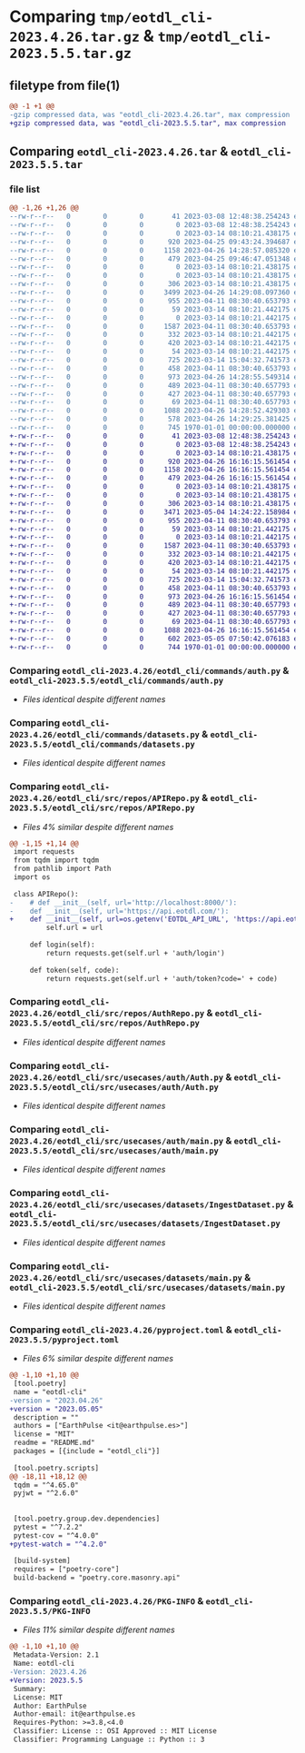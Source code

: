 # Comparing `tmp/eotdl_cli-2023.4.26.tar.gz` & `tmp/eotdl_cli-2023.5.5.tar.gz`

## filetype from file(1)

```diff
@@ -1 +1 @@
-gzip compressed data, was "eotdl_cli-2023.4.26.tar", max compression
+gzip compressed data, was "eotdl_cli-2023.5.5.tar", max compression
```

## Comparing `eotdl_cli-2023.4.26.tar` & `eotdl_cli-2023.5.5.tar`

### file list

```diff
@@ -1,26 +1,26 @@
--rw-r--r--   0        0        0       41 2023-03-08 12:48:38.254243 eotdl_cli-2023.4.26/README.md
--rw-r--r--   0        0        0        0 2023-03-08 12:48:38.254243 eotdl_cli-2023.4.26/eotdl_cli/__init__.py
--rw-r--r--   0        0        0        0 2023-03-14 08:10:21.438175 eotdl_cli-2023.4.26/eotdl_cli/commands/__init__.py
--rw-r--r--   0        0        0      920 2023-04-25 09:43:24.394687 eotdl_cli-2023.4.26/eotdl_cli/commands/auth.py
--rw-r--r--   0        0        0     1158 2023-04-26 14:28:57.085320 eotdl_cli-2023.4.26/eotdl_cli/commands/datasets.py
--rw-r--r--   0        0        0      479 2023-04-25 09:46:47.051348 eotdl_cli-2023.4.26/eotdl_cli/main.py
--rw-r--r--   0        0        0        0 2023-03-14 08:10:21.438175 eotdl_cli-2023.4.26/eotdl_cli/src/__init__.py
--rw-r--r--   0        0        0        0 2023-03-14 08:10:21.438175 eotdl_cli-2023.4.26/eotdl_cli/src/errors/__init__.py
--rw-r--r--   0        0        0      306 2023-03-14 08:10:21.438175 eotdl_cli-2023.4.26/eotdl_cli/src/errors/auth.py
--rw-r--r--   0        0        0     3499 2023-04-26 14:29:08.097360 eotdl_cli-2023.4.26/eotdl_cli/src/repos/APIRepo.py
--rw-r--r--   0        0        0      955 2023-04-11 08:30:40.653793 eotdl_cli-2023.4.26/eotdl_cli/src/repos/AuthRepo.py
--rw-r--r--   0        0        0       59 2023-03-14 08:10:21.442175 eotdl_cli-2023.4.26/eotdl_cli/src/repos/__init__.py
--rw-r--r--   0        0        0        0 2023-03-14 08:10:21.442175 eotdl_cli-2023.4.26/eotdl_cli/src/usecases/__init__.py
--rw-r--r--   0        0        0     1587 2023-04-11 08:30:40.653793 eotdl_cli-2023.4.26/eotdl_cli/src/usecases/auth/Auth.py
--rw-r--r--   0        0        0      332 2023-03-14 08:10:21.442175 eotdl_cli-2023.4.26/eotdl_cli/src/usecases/auth/IsLogged.py
--rw-r--r--   0        0        0      420 2023-03-14 08:10:21.442175 eotdl_cli-2023.4.26/eotdl_cli/src/usecases/auth/Logout.py
--rw-r--r--   0        0        0       54 2023-03-14 08:10:21.442175 eotdl_cli-2023.4.26/eotdl_cli/src/usecases/auth/__init__.py
--rw-r--r--   0        0        0      725 2023-03-14 15:04:32.741573 eotdl_cli-2023.4.26/eotdl_cli/src/usecases/auth/main.py
--rw-r--r--   0        0        0      458 2023-04-11 08:30:40.653793 eotdl_cli-2023.4.26/eotdl_cli/src/usecases/datasets/DownloadDataset.py
--rw-r--r--   0        0        0      973 2023-04-26 14:28:55.549314 eotdl_cli-2023.4.26/eotdl_cli/src/usecases/datasets/IngestDataset.py
--rw-r--r--   0        0        0      489 2023-04-11 08:30:40.657793 eotdl_cli-2023.4.26/eotdl_cli/src/usecases/datasets/RetrieveDataset.py
--rw-r--r--   0        0        0      427 2023-04-11 08:30:40.657793 eotdl_cli-2023.4.26/eotdl_cli/src/usecases/datasets/RetrieveDatasets.py
--rw-r--r--   0        0        0       69 2023-04-11 08:30:40.657793 eotdl_cli-2023.4.26/eotdl_cli/src/usecases/datasets/__init__.py
--rw-r--r--   0        0        0     1088 2023-04-26 14:28:52.429303 eotdl_cli-2023.4.26/eotdl_cli/src/usecases/datasets/main.py
--rw-r--r--   0        0        0      578 2023-04-26 14:29:25.381425 eotdl_cli-2023.4.26/pyproject.toml
--rw-r--r--   0        0        0      745 1970-01-01 00:00:00.000000 eotdl_cli-2023.4.26/PKG-INFO
+-rw-r--r--   0        0        0       41 2023-03-08 12:48:38.254243 eotdl_cli-2023.5.5/README.md
+-rw-r--r--   0        0        0        0 2023-03-08 12:48:38.254243 eotdl_cli-2023.5.5/eotdl_cli/__init__.py
+-rw-r--r--   0        0        0        0 2023-03-14 08:10:21.438175 eotdl_cli-2023.5.5/eotdl_cli/commands/__init__.py
+-rw-r--r--   0        0        0      920 2023-04-26 16:16:15.561454 eotdl_cli-2023.5.5/eotdl_cli/commands/auth.py
+-rw-r--r--   0        0        0     1158 2023-04-26 16:16:15.561454 eotdl_cli-2023.5.5/eotdl_cli/commands/datasets.py
+-rw-r--r--   0        0        0      479 2023-04-26 16:16:15.561454 eotdl_cli-2023.5.5/eotdl_cli/main.py
+-rw-r--r--   0        0        0        0 2023-03-14 08:10:21.438175 eotdl_cli-2023.5.5/eotdl_cli/src/__init__.py
+-rw-r--r--   0        0        0        0 2023-03-14 08:10:21.438175 eotdl_cli-2023.5.5/eotdl_cli/src/errors/__init__.py
+-rw-r--r--   0        0        0      306 2023-03-14 08:10:21.438175 eotdl_cli-2023.5.5/eotdl_cli/src/errors/auth.py
+-rw-r--r--   0        0        0     3471 2023-05-04 14:24:22.158984 eotdl_cli-2023.5.5/eotdl_cli/src/repos/APIRepo.py
+-rw-r--r--   0        0        0      955 2023-04-11 08:30:40.653793 eotdl_cli-2023.5.5/eotdl_cli/src/repos/AuthRepo.py
+-rw-r--r--   0        0        0       59 2023-03-14 08:10:21.442175 eotdl_cli-2023.5.5/eotdl_cli/src/repos/__init__.py
+-rw-r--r--   0        0        0        0 2023-03-14 08:10:21.442175 eotdl_cli-2023.5.5/eotdl_cli/src/usecases/__init__.py
+-rw-r--r--   0        0        0     1587 2023-04-11 08:30:40.653793 eotdl_cli-2023.5.5/eotdl_cli/src/usecases/auth/Auth.py
+-rw-r--r--   0        0        0      332 2023-03-14 08:10:21.442175 eotdl_cli-2023.5.5/eotdl_cli/src/usecases/auth/IsLogged.py
+-rw-r--r--   0        0        0      420 2023-03-14 08:10:21.442175 eotdl_cli-2023.5.5/eotdl_cli/src/usecases/auth/Logout.py
+-rw-r--r--   0        0        0       54 2023-03-14 08:10:21.442175 eotdl_cli-2023.5.5/eotdl_cli/src/usecases/auth/__init__.py
+-rw-r--r--   0        0        0      725 2023-03-14 15:04:32.741573 eotdl_cli-2023.5.5/eotdl_cli/src/usecases/auth/main.py
+-rw-r--r--   0        0        0      458 2023-04-11 08:30:40.653793 eotdl_cli-2023.5.5/eotdl_cli/src/usecases/datasets/DownloadDataset.py
+-rw-r--r--   0        0        0      973 2023-04-26 16:16:15.561454 eotdl_cli-2023.5.5/eotdl_cli/src/usecases/datasets/IngestDataset.py
+-rw-r--r--   0        0        0      489 2023-04-11 08:30:40.657793 eotdl_cli-2023.5.5/eotdl_cli/src/usecases/datasets/RetrieveDataset.py
+-rw-r--r--   0        0        0      427 2023-04-11 08:30:40.657793 eotdl_cli-2023.5.5/eotdl_cli/src/usecases/datasets/RetrieveDatasets.py
+-rw-r--r--   0        0        0       69 2023-04-11 08:30:40.657793 eotdl_cli-2023.5.5/eotdl_cli/src/usecases/datasets/__init__.py
+-rw-r--r--   0        0        0     1088 2023-04-26 16:16:15.561454 eotdl_cli-2023.5.5/eotdl_cli/src/usecases/datasets/main.py
+-rw-r--r--   0        0        0      602 2023-05-05 07:50:42.076183 eotdl_cli-2023.5.5/pyproject.toml
+-rw-r--r--   0        0        0      744 1970-01-01 00:00:00.000000 eotdl_cli-2023.5.5/PKG-INFO
```

### Comparing `eotdl_cli-2023.4.26/eotdl_cli/commands/auth.py` & `eotdl_cli-2023.5.5/eotdl_cli/commands/auth.py`

 * *Files identical despite different names*

### Comparing `eotdl_cli-2023.4.26/eotdl_cli/commands/datasets.py` & `eotdl_cli-2023.5.5/eotdl_cli/commands/datasets.py`

 * *Files identical despite different names*

### Comparing `eotdl_cli-2023.4.26/eotdl_cli/src/repos/APIRepo.py` & `eotdl_cli-2023.5.5/eotdl_cli/src/repos/APIRepo.py`

 * *Files 4% similar despite different names*

```diff
@@ -1,15 +1,14 @@
 import requests
 from tqdm import tqdm
 from pathlib import Path
 import os 
 
 class APIRepo():
-    # def __init__(self, url='http://localhost:8000/'):
-    def __init__(self, url='https://api.eotdl.com/'):
+    def __init__(self, url=os.getenv('EOTDL_API_URL', 'https://api.eotdl.com/')):
         self.url = url
 
     def login(self):
         return requests.get(self.url + 'auth/login')
     
     def token(self, code):
         return requests.get(self.url + 'auth/token?code=' + code)
```

### Comparing `eotdl_cli-2023.4.26/eotdl_cli/src/repos/AuthRepo.py` & `eotdl_cli-2023.5.5/eotdl_cli/src/repos/AuthRepo.py`

 * *Files identical despite different names*

### Comparing `eotdl_cli-2023.4.26/eotdl_cli/src/usecases/auth/Auth.py` & `eotdl_cli-2023.5.5/eotdl_cli/src/usecases/auth/Auth.py`

 * *Files identical despite different names*

### Comparing `eotdl_cli-2023.4.26/eotdl_cli/src/usecases/auth/main.py` & `eotdl_cli-2023.5.5/eotdl_cli/src/usecases/auth/main.py`

 * *Files identical despite different names*

### Comparing `eotdl_cli-2023.4.26/eotdl_cli/src/usecases/datasets/IngestDataset.py` & `eotdl_cli-2023.5.5/eotdl_cli/src/usecases/datasets/IngestDataset.py`

 * *Files identical despite different names*

### Comparing `eotdl_cli-2023.4.26/eotdl_cli/src/usecases/datasets/main.py` & `eotdl_cli-2023.5.5/eotdl_cli/src/usecases/datasets/main.py`

 * *Files identical despite different names*

### Comparing `eotdl_cli-2023.4.26/pyproject.toml` & `eotdl_cli-2023.5.5/pyproject.toml`

 * *Files 6% similar despite different names*

```diff
@@ -1,10 +1,10 @@
 [tool.poetry]
 name = "eotdl-cli"
-version = "2023.04.26"
+version = "2023.05.05"
 description = ""
 authors = ["EarthPulse <it@earthpulse.es>"]
 license = "MIT"
 readme = "README.md"
 packages = [{include = "eotdl_cli"}]
 
 [tool.poetry.scripts]
@@ -18,11 +18,12 @@
 tqdm = "^4.65.0"
 pyjwt = "^2.6.0"
 
 
 [tool.poetry.group.dev.dependencies]
 pytest = "^7.2.2"
 pytest-cov = "^4.0.0"
+pytest-watch = "^4.2.0"
 
 [build-system]
 requires = ["poetry-core"]
 build-backend = "poetry.core.masonry.api"
```

### Comparing `eotdl_cli-2023.4.26/PKG-INFO` & `eotdl_cli-2023.5.5/PKG-INFO`

 * *Files 11% similar despite different names*

```diff
@@ -1,10 +1,10 @@
 Metadata-Version: 2.1
 Name: eotdl-cli
-Version: 2023.4.26
+Version: 2023.5.5
 Summary: 
 License: MIT
 Author: EarthPulse
 Author-email: it@earthpulse.es
 Requires-Python: >=3.8,<4.0
 Classifier: License :: OSI Approved :: MIT License
 Classifier: Programming Language :: Python :: 3
```

